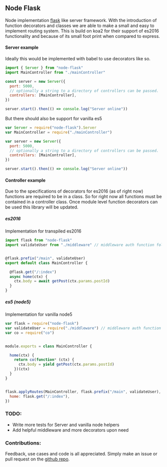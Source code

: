 ## Node Flask

Node implementation [flask](http://flask.pocoo.org/) like server framework. With the introduction of function decorators and classes we are able to make a small and easy to implement routing system. This is build on koa2 for their support of es2016 functionality and because of its small foot print when compared to express.

#### Server example
Ideally this would be implemented with babel to use decorators like so.
```javascript
import { Server } from "node-flask"
import MainController from "./mainController"

const server = new Server({
  port: 5000,
  // optionally a string to a directory of controllers can be passed.
  controllers: [MainController],
})

server.start().then(() => console.log("Server online"))
```

But there should also be support for vanilla es5
```javascript
var Server = require("node-flask").Server
var MainController = require("./mainController")

var server = new Server({
  port: 5000,
  // optionally a string to a directory of controllers can be passed.
  controllers: [MainController],
})

server.start().then(() => console.log("Server online"))
```


#### Controller example
Due to the specifications of decorators for es2016 (as of right now) functions are required to be in a class. So for right now all functions must be contained in a controller class. Once module level function decorators can be used this library will be updated.

##### es2016
Implementation for transpiled es2016
```javascript
import flask from "node-flask"
import validateUser from "./middleware" // middleware auth function following koa2 middleware.


@flask.prefix("/main", validateUser)
export default class MainController {

  @flask.get("/:index")
  async home(ctx) {
    ctx.body = await getPost(ctx.params.postId)
  }
}
```

##### es5 (node5)
Implementation for vanilla node5
```javascript
var flask = require("node-flask")
var validateUser = require("./middleware") // middleware auth function following koa2 middleware.
var co = require("co")


module.exports = class MainController {

  home(ctx) {
    return co(function* (ctx) {
      ctx.body = yield getPost(ctx.params.postId)
    })(ctx)
  }
}


flask.applyRoutes(MainController, flask.prefix("/main", validateUser), {
  home: flask.get("/:index"),
})
```

### TODO:
 - Write more tests for Server and vanilla node helpers
 - Add helpful middleware and more decorators upon need

### Contributions:
Feedback, use cases and code is all appreciated. Simply make an issue or pull request on the [github repo](https://github.com/ccutch/node-flask).
